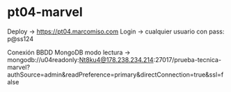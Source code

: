 # pt04-marvel

Deploy -> https://pt04.marcomiso.com
Login -> cualquier usuario con pass: p@ss124

Conexión BBDD MongoDB modo lectura -> mongodb://u04readonly:Nt8ku4@178.238.234.214:27017/prueba-tecnica-marvel?authSource=admin&readPreference=primary&directConnection=true&ssl=false
